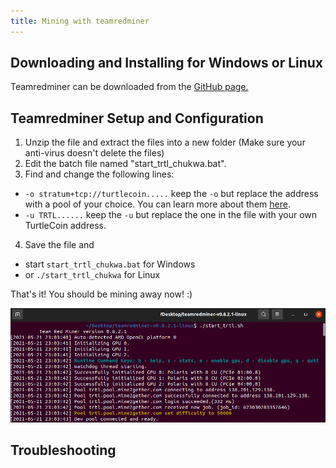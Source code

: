```yaml
---
title: Mining with teamredminer
---
```


## Downloading and Installing for Windows or Linux

Teamredminer can be downloaded from the [GitHub page.](https://github.com/todxx/teamredminer/releases)

## Teamredminer Setup and Configuration

1. Unzip the file and extract the files into a new folder (Make sure your anti-virus doesn't delete the files)
2. Edit the batch file named "start_trtl_chukwa.bat".
3. Find and change the following lines:

* `-o stratum+tcp://turtlecoin.....` keep the `-o` but replace the address with a pool of your choice. You can learn more about them [here](Pools).
* `-u TRTL......` keep the `-u` but replace the one in the file with your own TurtleCoin address.

4.  Save the file and
  * start `start_trtl_chukwa.bat` for Windows
  *  or `./start_trtl_chukwa` for Linux

That's it! You should be mining away now! :)

![teamredminer-working](../../assets/teamredminer-working.png)

## Troubleshooting
